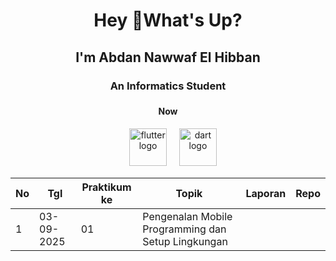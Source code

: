<h1 align="center">Hey 👋What's Up?</h1>
<h2 align="center">I'm Abdan Nawwaf El Hibban</h2>
<h3 align="center">An Informatics Student</h3>

###
<h4 align="center">Now </h4>
<div align="center">
  <img width="12" />
  <img src="https://skillicons.dev/icons?i=flutter" height="60" alt="flutter logo"  />
  <img width="12" />
  <img src="https://skillicons.dev/icons?i=dart" height="60" alt="dart logo"  />
</div>

  |No   |Tgl   |Praktikum ke   |Topik   |Laporan   |Repo   |
| ------------ | ------------ | ------------ | ------------ | ------------ | ------------ |
|1   |03-09-2025   |01   |Pengenalan Mobile Programming dan Setup Lingkungan   |   |   |

###

